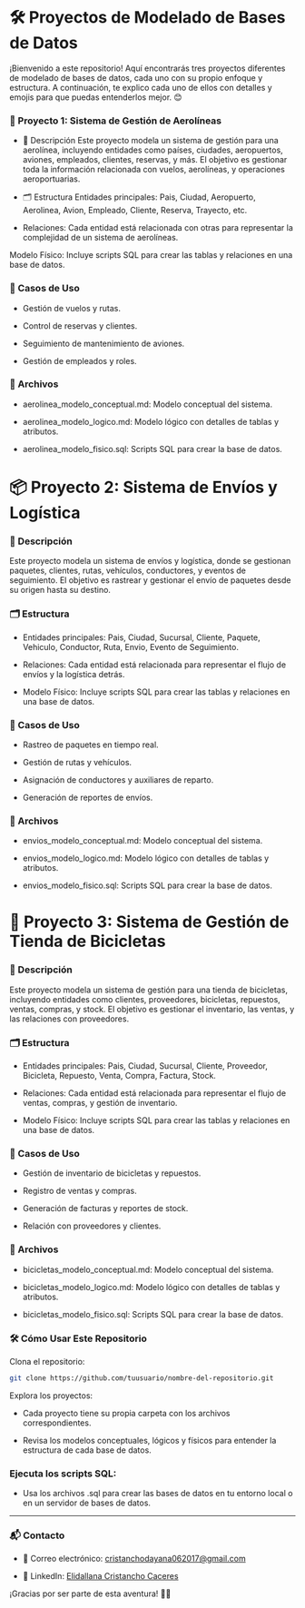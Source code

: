 # 🛠️ Proyectos de Modelado de Bases de Datos
¡Bienvenido a este repositorio! Aquí encontrarás tres proyectos diferentes de modelado de bases de datos, cada uno con su propio enfoque y estructura. A continuación, te explico cada uno de ellos con detalles y emojis para que puedas entenderlos mejor. 😊

### 🛫 Proyecto 1: Sistema de Gestión de Aerolíneas
- 📝 Descripción
Este proyecto modela un sistema de gestión para una aerolínea, incluyendo entidades como países, ciudades, aeropuertos, aviones, empleados, clientes, reservas, y más. El objetivo es gestionar toda la información relacionada con vuelos, aerolíneas, y operaciones aeroportuarias.

- 🗂️ Estructura
Entidades principales: Pais, Ciudad, Aeropuerto, Aerolinea, Avion, Empleado, Cliente, Reserva, Trayecto, etc.

- Relaciones: Cada entidad está relacionada con otras para representar la complejidad de un sistema de aerolíneas.

Modelo Físico: Incluye scripts SQL para crear las tablas y relaciones en una base de datos.

### 🚀 Casos de Uso
- Gestión de vuelos y rutas.

- Control de reservas y clientes.

- Seguimiento de mantenimiento de aviones.

- Gestión de empleados y roles.

### 📂 Archivos
- aerolinea_modelo_conceptual.md: Modelo conceptual del sistema.

- aerolinea_modelo_logico.md: Modelo lógico con detalles de tablas y atributos.

- aerolinea_modelo_fisico.sql: Scripts SQL para crear la base de datos.

# 📦 Proyecto 2: Sistema de Envíos y Logística
### 📝 Descripción
Este proyecto modela un sistema de envíos y logística, donde se gestionan paquetes, clientes, rutas, vehículos, conductores, y eventos de seguimiento. El objetivo es rastrear y gestionar el envío de paquetes desde su origen hasta su destino.

### 🗂️ Estructura
- Entidades principales: Pais, Ciudad, Sucursal, Cliente, Paquete, Vehiculo, Conductor, Ruta, Envio, Evento de Seguimiento.

- Relaciones: Cada entidad está relacionada para representar el flujo de envíos y la logística detrás.

- Modelo Físico: Incluye scripts SQL para crear las tablas y relaciones en una base de datos.

### 🚀 Casos de Uso
- Rastreo de paquetes en tiempo real.

- Gestión de rutas y vehículos.

- Asignación de conductores y auxiliares de reparto.

- Generación de reportes de envíos.

### 📂 Archivos
- envios_modelo_conceptual.md: Modelo conceptual del sistema.

- envios_modelo_logico.md: Modelo lógico con detalles de tablas y atributos.

- envios_modelo_fisico.sql: Scripts SQL para crear la base de datos.

# 🚴 Proyecto 3: Sistema de Gestión de Tienda de Bicicletas
### 📝 Descripción
Este proyecto modela un sistema de gestión para una tienda de bicicletas, incluyendo entidades como clientes, proveedores, bicicletas, repuestos, ventas, compras, y stock. El objetivo es gestionar el inventario, las ventas, y las relaciones con proveedores.

### 🗂️ Estructura
- Entidades principales: Pais, Ciudad, Sucursal, Cliente, Proveedor, Bicicleta, Repuesto, Venta, Compra, Factura, Stock.

- Relaciones: Cada entidad está relacionada para representar el flujo de ventas, compras, y gestión de inventario.

- Modelo Físico: Incluye scripts SQL para crear las tablas y relaciones en una base de datos.

### 🚀 Casos de Uso
- Gestión de inventario de bicicletas y repuestos.

- Registro de ventas y compras.

- Generación de facturas y reportes de stock.

 - Relación con proveedores y clientes.

### 📂 Archivos
- bicicletas_modelo_conceptual.md: Modelo conceptual del sistema.

- bicicletas_modelo_logico.md: Modelo lógico con detalles de tablas y atributos.

- bicicletas_modelo_fisico.sql: Scripts SQL para crear la base de datos.

### 🛠️ Cómo Usar Este Repositorio
Clona el repositorio:

````bash
git clone https://github.com/tuusuario/nombre-del-repositorio.git
````
Explora los proyectos:

- Cada proyecto tiene su propia carpeta con los archivos correspondientes.

- Revisa los modelos conceptuales, lógicos y físicos para entender la estructura de cada base de datos.

### Ejecuta los scripts SQL:
- Usa los archivos .sql para crear las bases de datos en tu entorno local o en un servidor de bases de datos.
____
### 📬 Contacto
- 📧 Correo electrónico: cristanchodayana062017@gmail.com

- 💼 LinkedIn: [Elidallana Cristancho Caceres](https://www.linkedin.com/in/elidallanacristancho/)

¡Gracias por ser parte de esta aventura! 🚀✨
